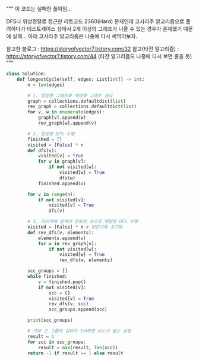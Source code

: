 """
이 코드는 실패한 풀이임...

DFS나 위상정렬로 접근한 리트코드 2360(Hard) 문제인데 코사라주 알고리즘으로 풀려하다가 테스트케이스 상에서 2개 이상의 그래프가 나올 수 있는 경우가 존재했기 때문에 실패... 아래 코사라주 알고리즘은 나중에 다시 써먹어보자.

참고한 블로그 : https://storyofvector7.tistory.com/32
참고(타잔 알고리즘) : https://storyofvector7.tistory.com/44 (타잔 알고리즘도 나중에 다시 보면 좋을 듯)
"""

```python
class Solution:
    def longestCycle(self, edges: List[int]) -> int:
        n = len(edges)

        # 1. 정방향 그래프와 역방향 그래프 생성
        graph = collections.defaultdict(list)
        rev_graph = collections.defaultdict(list)
        for v, w in enumerate(edges):
            graph[v].append(w)
            rev_graph[w].append(v)

        # 2. 정방향 DFS 수행
        finished = []
        visited = [False] * n
        def dfs(v):
            visited[v] = True
            for w in graph[v]:
                if not visited[w]:
                    visited[w] = True
                    dfs(w)
            finished.append(v)

        for v in range(n):
            if not visited[v]:
                visited[v] = True
                dfs(v)

        # 3. 마지막에 탐색이 완료된 순으로 역방향 DFS 수행
        visited = [False] * n # 방문기록 초기화
        def rev_dfs(v, elements):
            elements.append(v)
            for w in rev_graph[v]:
                if not visited[w]:
                    visited[w] = True
                    rev_dfs(w, elements)

        scc_groups = []
        while finished:
            v = finished.pop()
            if not visited[v]:
                scc = []
                visited[v] = True
                rev_dfs(v, scc)
                scc_groups.append(scc)

        print(scc_groups)

        # 가장 긴 그룹의 길이가 1이라면 scc가 없는 상황
        result = 1
        for scc in scc_groups:
            result = max(result, len(scc))
        return -1 if result == 1 else result
```
